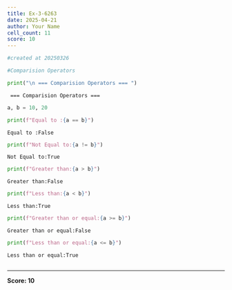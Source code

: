 ```yaml
---
title: Ex-3-6263
date: 2025-04-21
author: Your Name
cell_count: 11
score: 10
---
```


```python
#created at 20250326
```


```python
#Comparision Operators
```


```python
print("\n === Comparision Operators === ")
```

    
     === Comparision Operators === 



```python
a, b = 10, 20
```


```python
print(f"Equal to :{a == b}")
```

    Equal to :False



```python
print(f"Not Equal to:{a != b}")
```

    Not Equal to:True



```python
print(f"Greater than:{a > b}")
```

    Greater than:False



```python
print(f"Less than:{a < b}")
```

    Less than:True



```python
print(f"Greater than or equal:{a >= b}")
```

    Greater than or equal:False



```python
print(f"Less than or equal:{a <= b}")
```

    Less than or equal:True



```python

```


---
**Score: 10**